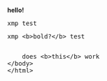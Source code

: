 <b>hello!</b>
<xmp>xmp test</xmp>

<xmp>xmp <b>bold?</b> test</xmp>

<plaintext>
	does <b>this</b> work

